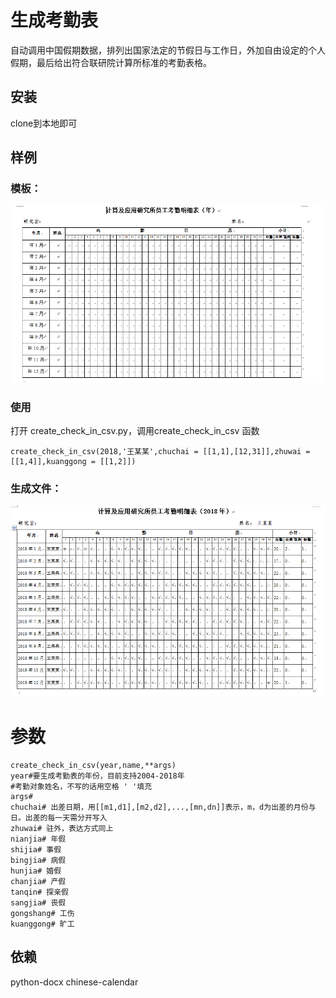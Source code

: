 # 生成考勤表
自动调用中国假期数据，排列出国家法定的节假日与工作日，外加自由设定的个人假期，最后给出符合联研院计算所标准的考勤表格。
## 安装
clone到本地即可

## 样例

### 模板：
![模板](https://github.com/4thfever/csv_for_check_in/blob/master/pics/example1.PNG)

### 使用
打开 create_check_in_csv.py，调用create_check_in_csv 函数
```
create_check_in_csv(2018,'王某某',chuchai = [[1,1],[12,31]],zhuwai = [[1,4]],kuanggong = [[1,2]])
```

### 生成文件：
![生成文件](https://github.com/4thfever/csv_for_check_in/blob/master/pics/example2.PNG)

# 参数

```
create_check_in_csv(year,name,**args)
year#要生成考勤表的年份，目前支持2004-2018年
#考勤对象姓名，不写的话用空格 ' '填充
args#
chuchai# 出差日期，用[[m1,d1],[m2,d2],...,[mn,dn]]表示，m，d为出差的月份与日。出差的每一天需分开写入
zhuwai# 驻外，表达方式同上
nianjia# 年假
shijia# 事假
bingjia# 病假
hunjia# 婚假
chanjia# 产假
tanqin# 探亲假
sangjia# 丧假
gongshang# 工伤
kuanggong# 旷工
```
## 依赖
python-docx
chinese-calendar
